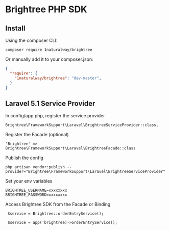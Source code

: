 # Brightree PHP SDK

## Install

Using the composer CLI:

```
composer require 1naturalway/brightree
```

Or manually add it to your composer.json:

``` json
{
  "require": {
    "1naturalway/brightree": "dev-master",
  }
}
```

## Laravel 5.1 Service Provider

In config/app.php, register the service provider

```
Brightree\FrameworkSupport\Laravel\BrightreeServiceProvider::class,
```

Register the Facade (optional)

```
'Brightree' => Brightree\FrameworkSupport\Laravel\BrightreeFacade::class
```

Publish the config

```
php artisan vendor:publish --provider="Brightree\FrameworkSupport\Laravel\BrightreeServiceProvider"
```

Set your env variables

```
BRIGHTREE_USERNAME=xxxxxxxx
BRIGHTREE_PASSWORD=xxxxxxxx
```

Access Brightree SDK from the Facade or Binding

```
 $service = Brightree::orderEntryService();

 $service = app('brightree)->orderEntryService();
```
